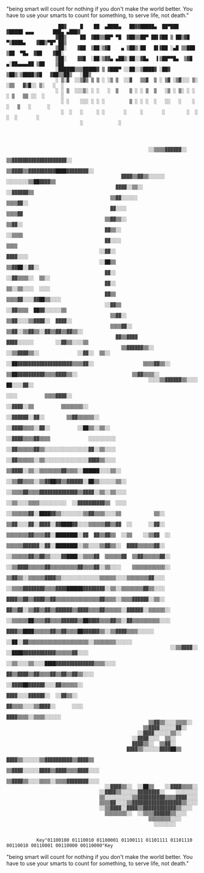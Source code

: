 "being smart will count for nothing if you don't make the world better. You have to use your smarts to count for something, to serve life, not death."
                       
                       
                       ██▓     █    ██  ▄████▄   ██▓▓█████▄  ██▀███  ▓█████ ▄▄▄       ███▄ ▄███▓ 
                      ▓██▒     ██  ▓██▒▒██▀ ▀█  ▓██▒▒██▀ ██▌▓██ ▒ ██▒▓█   ▀▒████▄    ▓██▒▀█▀ ██▒
                      ▒██░    ▓██  ▒██░▒▓█    ▄ ▒██▒░██   █▌▓██ ░▄█ ▒▒███  ▒██  ▀█▄  ▓██    ▓██░
                      ▒██░    ▓▓█  ░██░▒▓▓▄ ▄██▒░██░░▓█▄   ▌▒██▀▀█▄  ▒▓█  ▄░██▄▄▄▄██ ▒██    ▒██ 
                      ░██████▒▒▒█████▓ ▒ ▓███▀ ░░██░░▒████▓ ░██▓ ▒██▒░▒████▒▓█   ▓██▒▒██▒   ░██▒
                      ░ ▒░▓  ░░▒▓▒ ▒ ▒ ░ ░▒ ▒  ░░▓   ▒▒▓  ▒ ░ ▒▓ ░▒▓░░░ ▒░ ░▒▒   ▓▒█░░ ▒░   ░  ░
                      ░ ░ ▒  ░░░▒░ ░ ░   ░  ▒    ▒ ░ ░ ▒  ▒   ░▒ ░ ▒░ ░ ░  ░ ▒   ▒▒ ░░  ░      ░
                        ░ ░    ░░░ ░ ░ ░         ▒ ░ ░ ░  ░   ░░   ░    ░    ░   ▒   ░      ░   
                        ░  ░   ░     ░ ░       ░     ░       ░        ░  ░     ░  ░       ░   
                               ░             ░   

             
                                                                                                                                                      
                                                                                                                                                      
                                                        ░░▒▒▒▒▓▓▓▓▓▓░░                                                                                
                                                    ▒▒▓▓▓▓▓▓▓▓▓▓▓▓▓▓▓▓▓▓▓▓░░                                                                          
                                                ▒▒▓▓▓▓▒▒▓▓▓▓▓▓▓▓▓▓████▓▓▓▓▓▓▓▓░░                                                                      
                                              ▓▓▓▓▒▒▓▓▒▒░░░░░░  ░░░░░░░░▒▒██▓▓▓▓▒▒                                                                    
                                            ▓▓▓▓░░▒▒░░                    ░░▓▓▓▓▓▓▒▒                                                                  
                                          ▒▒▓▓░░░░░░                          ▒▒▒▒▓▓░░                                                                
                                          ▓▓░░░░                                ▒▒▒▒▓▓                                                                
                                        ▒▒▓▓▒▒░░                                  ▒▒▓▓░░                                                              
                                        ▓▓▒▒░░                                    ░░▒▒▒▒                                                              
                                        ▓▓░░░░                                      ▒▒▒▒                                                              
                                      ░░▓▓░░                                        ▓▓▓▓░░░░                                                          
                                      ░░██▒▒                                      ▒▒▓▓██░░▓▓░░                                                        
                                        ▓▓░░                                    ░░▓▓▒▒▒▒░░  ▒▒░░                                                      
                                        ▓▓░░                                    ▒▒░░▒▒░░░░  ░░░░                                                      
                                        ▓▓▒▒                                    ▒▒▒▒▓▓░░░░▓▓██▒▒░░░░                                                  
                                        ░░▓▓▒▒                                  ░░▓▓▒▒▒▒  ██▓▓░░░░░░▒▒                                                
                                          ▒▒▓▓░░                                ▒▒▓▓░░░░▒▒▓▓▓▓░░  ▓▓▓▓░░                                              
                                          ▒▒▒▒▓▓░░                            ▒▒▓▓░░▒▒▓▓▒▒░░▓▓▒▒▓▓▒▒▓▓▒▒░░                                            
                                            ▓▓▒▒▓▓▓▓                        ▓▓▓▓░░░░░░        ░░▓▓▒▒░░░░▒▒                                            
                                              ▒▒▓▓▓▓▓▓▒▒░░            ░░▒▒▓▓▓▓▒▒░░              ░░▓▓░░  ▒▒░░                                          
                                                ░░██▓▓▓▓▓▓▓▓▓▓▓▓▓▓▓▓▓▓▓▓▒▒▒▒▓▓░░                  ▒▒▒▒▓▓▒▒░░                                          
                                                    ▒▒██▓▓▓▓▓▓▓▓▓▓▒▒▒▒▓▓▓▓▒▒░░                    ▒▒▓▓▒▒▒▒░░                                          
                                                        ░░░░▒▒▓▓▓▓▓▓▒▒░░░░                        ██░░░░▓▓░░                                          
                                                                                    ░░░░          ▒▒▒▒▓▓▓▓░░                                          
                                                                              ░░▓▓▓▓░░▒▒          ▒▒▒▒▒▒▒▒░░                                          
                                                                          ░░▓▓▓▓▓▓░░▓▓░░        ▒▒▓▓▒▒▒▒▒▒░░                                          
                                                                      ░░▓▓▓▓▒▒▒▒░░▓▓░░          ░░██▒▒░░▒▒░░                                          
                                                                    ░░▓▓▓▓▒▒▒▒▓▓▒▒▒▒              ░░░░░░░░░░                                          
                                                                    ░░▓▓▒▒▒▒▒▒▓▓▒▒░░░░░░░░░░░░░░░░▓▓░░▒▒░░░░                                          
                                                                    ░░▓▓▒▒▒▒▒▒░░▒▒░░░░░░░░░░░░░░░░▓▓▓▓▒▒░░░░                                          
                                                                    ▒▒▓▓▓▓░░▒▒░░▒▒▒▒▒▒▒▒▓▓▒▒▒▒░░██████░░░░▒▒░░                                        
                                                                  ░░▒▒▓▓▒▒▒▒░░▒▒▓▓██▓▓▒▒▓▓▓▓▓▓░░██▒▒░░░░░░▒▒░░                                        
                                                                  ░░▒▒▒▒▓▓▒▒▒▒▓▓▓▓▓▓▓▓▓▓▓▓▓▓▒▒▓▓▓▓░░▒▒░░▒▒░░░░                                        
                                                                  ░░▒▒░░░░▒▒▒▒░░░░░░░░░░  ░░▓▓▓▓▓▓▓▓▓▓▒▒  ░░░░                                        
                                                                  ░░▒▒▒▒▒▒▓▓░░████▓▓▒▒░░░░░░░░▒▒▓▓▒▒▒▒░░░░▒▒            ▒▒░░                          
                                                                  ▒▒▓▓░░░░▓▓░░▓▓▓▓░░▓▓████▓▓░░░░▒▒▒▒▒▒▓▓▒▒▓▓  ░░      ░░▓▓░░                          
                                                                  ▒▒▒▒▒▒▒▒▓▓▒▒▒▒▓▓░░████████░░▓▓  ▓▓▒▒▓▓▒▒  ░░▒▒    ░░▒▒▓▓  ░░                        
                                                                  ▒▒▒▒▒▒▓▓▓▓▓▓░░▓▓░░████████░░▒▒░░░░▒▒▓▓▒▒░░  ▓▓▓▓▒▒▒▒▒▒▓▓░░                          
                                                                ░░▒▒▒▒▒▒▓▓▒▒▓▓▒▒░░░░▓▓████░░▒▒▒▒▓▓  ▒▒▒▒▒▒▓▓  ▒▒▓▓▒▒▒▒▒▒▓▓░░                          
                                                                ░░▒▒▓▓▓▓▒▒▒▒▒▒▓▓▒▒▒▒▒▒▒▒▒▒▓▓▒▒▒▒▓▓░░▒▒░░░░    ▒▒▒▒▒▒▒▒▒▒▒▒░░                          
                                                                  ▒▒▓▓▒▒░░▒▒▒▒▒▒▓▓▓▓▒▒░░░░░░░░░░░░░░▒▒▒▒▒▒░░░░▒▒▒▒▒▒▒▒▓▓░░░░                          
                                                                  ░░▒▒▒▒▓▓▓▓▓▓▓▓▒▒▒▒▓▓▓▓██████▓▓▓▓▓▓▓▓░░▒▒░░▒▒▒▒▒▒▒▒▓▓▒▒░░░░                          
                                                                ▓▓▓▓▒▒▓▓▒▒▓▓▓▓▒▒▓▓▒▒▒▒▒▒▒▒▒▒▒▒▒▒▒▒▓▓▒▒▒▒░░▒▒▒▒▓▓▓▓▓▓░░▒▒░░                            
                                                              ▓▓▒▒▓▓░░▒▒▓▓▒▒▓▓▒▒▓▓▓▓▓▓▒▒▓▓▓▓▒▒▒▒▓▓▒▒▒▒▒▒░░▓▓▓▓▓▓░░▒▒▒▒▒▒░░                            
                                                            ░░▒▒▒▒▒▒██▒▒▒▒▓▓▒▒▒▒▓▓▓▓▓▓▒▒██▓▓▓▓▒▒▒▒▓▓▒▒░░▓▓▒▒▒▒▒▒▒▒▒▒░░░░                              
                                                              ▓▓▓▓▒▒████▒▒▒▒▒▒▓▓▒▒▓▓▒▒▒▒██▓▓▓▓▓▓▒▒░░▒▒▓▓▓▓▒▒▒▒░░░░░░                                  
                                                                ░░██░░▓▓▒▒▒▒▒▒▒▒▒▒▒▒▒▒▒▒▒▒▒▒▒▒░░▒▒▒▒▒▒▒▒░░░░░░                                        
                                                                ░░▒▒▓▓▓▓░░  ░░████▓▓▓▓▓▓▓▓▓▓▓▓▒▒▒▒▒▒▓▓░░░░                                            
                                                              ░░▒▒░░░░▒▒░░░░████▓▓▓▓▓▓▓▓▓▓▓▓▓▓▒▒▒▒░░░░                                                
                                                                ▓▓▒▒▓▓▓▓▒▒▓▓▒▒▒▒▓▓▒▒▓▓▒▒▓▓▒▒░░░░                                                      
                                                              ░░▓▓▓▓██▓▓▓▓▓▓░░░░▓▓▒▒▒▒▒▒░░                                                            
                                                              ▓▓▓▓░░░░▓▓▓▓▓▓░░  ░░▓▓▒▒░░                                                              
                                                            ▓▓▒▒▒▒░░░░▒▒▓▓▓▓░░      ░░░░                                                              
                                                          ▓▓▓▓▒▒▒▒░░▒▒▒▒░░░░░░                                                                        
                                                        ▒▒▓▓▒▒░░░░▒▒▒▒░░                                                                              
                                                      ▒▒▓▓▓▓░░░░░░▓▓░░                                                                                
                                                    ░░▓▓▓▓░░░░░░▒▒░░                                                                                  
                                                  ░░▓▓▓▓░░░░  ▒▒░░                                                                                    
                                                  ▓▓▓▓▒▒░░  ▒▒▓▓░░                                                                                    
                                                ▓▓▓▓▒▒░░░░░░▓▓▓▓██▒▒                                                                                  
                                              ▓▓▓▓▒▒░░░░░░▒▒▓▓▓▓▓▓▓▓▓▓▒▒▓▓▓▓▒▒                                                                        
                                            ▒▒▓▓▓▓░░░░░░▓▓▓▓▒▒▓▓▓▓▒▒▒▒▓▓▓▓░░░░                                                                        
                                          ▒▒▓▓▓▓▒▒░░░░▒▒▒▒░░▒▒▒▒▓▓▓▓▓▓▓▓░░░░                                                                          
                                        ░░▓▓▓▓▒▒░░  ░░██▒▒    ░░▓▓▓▓▒▒▒▒░░                                                                            
                                      ░░▓▓▓▓▒▒░░░░░░▓▓▓▓▓▓▓▓░░    ░░░░░░░░                                                                            
                                      ▒▒░░░░░░░░░░▒▒▓▓▓▓▓▓▓▓▓▓▒▒▒▒▓▓▓▓░░░░                                                                            
                                      ▒▒▒▒▓▓░░░░▒▒▓▓▓▓▓▓▓▓▓▓▓▓▓▓▓▓▓▓▒▒░░░░                                                                            
                                      ░░▒▒▓▓▓▓░░▓▓▓▓▒▒▓▓▓▓▓▓▓▓▓▓▓▓▒▒░░░░                                                                              
                                        ▒▒▒▒▒▒▒▒░░  ░░▒▒▒▒▓▓▓▓▓▓▒▒░░░░                                                                                
                                                        ▒▒▒▒▒▒▒▒░░░░                                                                                  
                                                          ░░░░░░░░                                                                                    
                                                                                                                                                      
                                                                                                                                                      
               Key"01100100 01110010 01100001 01100111 01101111 01101110 00110010 00110001 00110000 00110000"Key                                               
"being smart will count for nothing if you don't make the world better. You have to use your smarts to count for something, to serve life, not death."
